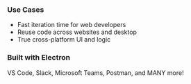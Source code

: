 ### Use Cases

- Fast iteration time for web developers
- Reuse code across websites and desktop
- True cross-platform UI and logic
 
### Built with Electron
VS Code, Slack, Microsoft Teams,
Postman, and MANY more!